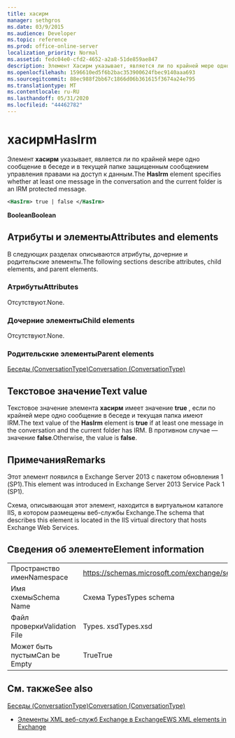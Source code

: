 ```yaml
---
title: хасирм
manager: sethgros
ms.date: 03/9/2015
ms.audience: Developer
ms.topic: reference
ms.prod: office-online-server
localization_priority: Normal
ms.assetid: fedc04e0-cfd2-4652-a2a8-51de859ae847
description: Элемент Хасирм указывает, является ли по крайней мере одно сообщение в беседе и в текущей папке защищенным сообщением управления правами на доступ к данным.
ms.openlocfilehash: 1596610ed5f6b2bac353900624fbec9140aaa693
ms.sourcegitcommit: 88ec988f2bb67c1866d06b361615f3674a24e795
ms.translationtype: MT
ms.contentlocale: ru-RU
ms.lasthandoff: 05/31/2020
ms.locfileid: "44462782"
---
```

# <a name="hasirm"></a><span data-ttu-id="2ea5e-103">хасирм</span><span class="sxs-lookup"><span data-stu-id="2ea5e-103">HasIrm</span></span>

<span data-ttu-id="2ea5e-104">Элемент **хасирм** указывает, является ли по крайней мере одно сообщение в беседе и в текущей папке защищенным сообщением управления правами на доступ к данным.</span><span class="sxs-lookup"><span data-stu-id="2ea5e-104">The **HasIrm** element specifies whether at least one message in the conversation and the current folder is an IRM protected message.</span></span> 
  
```XML
<HasIrm> true | false </HasIrm>
```

 <span data-ttu-id="2ea5e-105">**Boolean**</span><span class="sxs-lookup"><span data-stu-id="2ea5e-105">**Boolean**</span></span>
## <a name="attributes-and-elements"></a><span data-ttu-id="2ea5e-106">Атрибуты и элементы</span><span class="sxs-lookup"><span data-stu-id="2ea5e-106">Attributes and elements</span></span>

<span data-ttu-id="2ea5e-107">В следующих разделах описываются атрибуты, дочерние и родительские элементы.</span><span class="sxs-lookup"><span data-stu-id="2ea5e-107">The following sections describe attributes, child elements, and parent elements.</span></span>
  
### <a name="attributes"></a><span data-ttu-id="2ea5e-108">Атрибуты</span><span class="sxs-lookup"><span data-stu-id="2ea5e-108">Attributes</span></span>

<span data-ttu-id="2ea5e-109">Отсутствуют.</span><span class="sxs-lookup"><span data-stu-id="2ea5e-109">None.</span></span>
  
### <a name="child-elements"></a><span data-ttu-id="2ea5e-110">Дочерние элементы</span><span class="sxs-lookup"><span data-stu-id="2ea5e-110">Child elements</span></span>

<span data-ttu-id="2ea5e-111">Отсутствуют.</span><span class="sxs-lookup"><span data-stu-id="2ea5e-111">None.</span></span>
  
### <a name="parent-elements"></a><span data-ttu-id="2ea5e-112">Родительские элементы</span><span class="sxs-lookup"><span data-stu-id="2ea5e-112">Parent elements</span></span>

[<span data-ttu-id="2ea5e-113">Беседы (ConversationType)</span><span class="sxs-lookup"><span data-stu-id="2ea5e-113">Conversation (ConversationType)</span></span>](conversation-conversationtype.md)
  
## <a name="text-value"></a><span data-ttu-id="2ea5e-114">Текстовое значение</span><span class="sxs-lookup"><span data-stu-id="2ea5e-114">Text value</span></span>

<span data-ttu-id="2ea5e-115">Текстовое значение элемента **хасирм** имеет значение **true** , если по крайней мере одно сообщение в беседе и текущая папка имеют IRM.</span><span class="sxs-lookup"><span data-stu-id="2ea5e-115">The text value of the **HasIrm** element is **true** if at least one message in the conversation and the current folder has IRM.</span></span> <span data-ttu-id="2ea5e-116">В противном случае — значение **false**.</span><span class="sxs-lookup"><span data-stu-id="2ea5e-116">Otherwise, the value is **false**.</span></span>
  
## <a name="remarks"></a><span data-ttu-id="2ea5e-117">Примечания</span><span class="sxs-lookup"><span data-stu-id="2ea5e-117">Remarks</span></span>

<span data-ttu-id="2ea5e-118">Этот элемент появился в Exchange Server 2013 с пакетом обновления 1 (SP1).</span><span class="sxs-lookup"><span data-stu-id="2ea5e-118">This element was introduced in Exchange Server 2013 Service Pack 1 (SP1).</span></span>
  
<span data-ttu-id="2ea5e-119">Схема, описывающая этот элемент, находится в виртуальном каталоге IIS, в котором размещены веб-службы Exchange.</span><span class="sxs-lookup"><span data-stu-id="2ea5e-119">The schema that describes this element is located in the IIS virtual directory that hosts Exchange Web Services.</span></span>
  
## <a name="element-information"></a><span data-ttu-id="2ea5e-120">Сведения об элементе</span><span class="sxs-lookup"><span data-stu-id="2ea5e-120">Element information</span></span>

|||
|:-----|:-----|
|<span data-ttu-id="2ea5e-121">Пространство имен</span><span class="sxs-lookup"><span data-stu-id="2ea5e-121">Namespace</span></span>  <br/> |https://schemas.microsoft.com/exchange/services/2006/types  <br/> |
|<span data-ttu-id="2ea5e-122">Имя схемы</span><span class="sxs-lookup"><span data-stu-id="2ea5e-122">Schema Name</span></span>  <br/> |<span data-ttu-id="2ea5e-123">Схема Types</span><span class="sxs-lookup"><span data-stu-id="2ea5e-123">Types schema</span></span>  <br/> |
|<span data-ttu-id="2ea5e-124">Файл проверки</span><span class="sxs-lookup"><span data-stu-id="2ea5e-124">Validation File</span></span>  <br/> |<span data-ttu-id="2ea5e-125">Types. xsd</span><span class="sxs-lookup"><span data-stu-id="2ea5e-125">Types.xsd</span></span>  <br/> |
|<span data-ttu-id="2ea5e-126">Может быть пустым</span><span class="sxs-lookup"><span data-stu-id="2ea5e-126">Can be Empty</span></span>  <br/> |<span data-ttu-id="2ea5e-127">True</span><span class="sxs-lookup"><span data-stu-id="2ea5e-127">True</span></span>  <br/> |
   
## <a name="see-also"></a><span data-ttu-id="2ea5e-128">См. также</span><span class="sxs-lookup"><span data-stu-id="2ea5e-128">See also</span></span>



[<span data-ttu-id="2ea5e-129">Беседы (ConversationType)</span><span class="sxs-lookup"><span data-stu-id="2ea5e-129">Conversation (ConversationType)</span></span>](conversation-conversationtype.md)


- [<span data-ttu-id="2ea5e-130">Элементы XML веб-служб Exchange в Exchange</span><span class="sxs-lookup"><span data-stu-id="2ea5e-130">EWS XML elements in Exchange</span></span>](ews-xml-elements-in-exchange.md)

